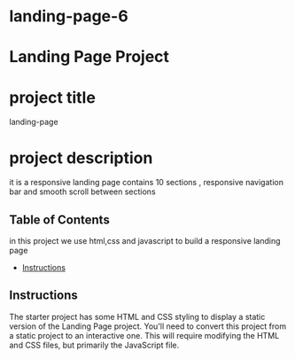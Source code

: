 # landing-page-6
# Landing Page Project
# project title 
landing-page
# project description 
it is a responsive landing page contains 10 sections , responsive navigation bar and smooth scroll between sections 
 
## Table of Contents
in this project we use html,css and javascript to build a responsive landing page 

* [Instructions](#instructions)

## Instructions

The starter project has some HTML and CSS styling to display a static version of the Landing Page project. You'll need to convert this project from a static project to an interactive one. This will require modifying the HTML and CSS files, but primarily the JavaScript file.
